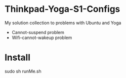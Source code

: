 # Thinkpad-Yoga-S1-Configs
My solution collection to problems with Ubuntu and Yoga
* Cannot-suspend problem
* Wifi-cannot-wakeup problem
# Install
sudo sh runMe.sh
